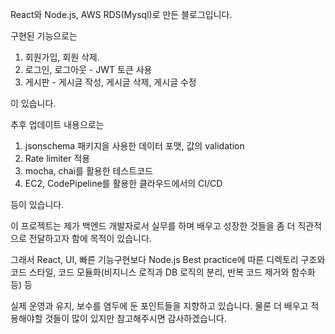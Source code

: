 React와 Node.js, AWS RDS(Mysql)로 만든 블로그입니다.


구현된 기능으로는 
1. 회원가입, 회원 삭제.
2. 로그인, 로그아웃 - JWT 토큰 사용
3. 게시판 - 게시글 작성, 게시글 삭제, 게시글 수정

이 있습니다.

추후 업데이트 내용으로는
1. jsonschema 패키지을 사용한 데이터 포맷, 값의 validation
2. Rate limiter 적용
3. mocha, chai를 활용한 테스트코드
4. EC2, CodePipeline를 활용한 클라우드에서의 CI/CD

등이 있습니다.

 이 프로젝트는 제가 백엔드 개발자로서 실무를 하며 배우고 성장한 것들을 좀 더 직관적으로 전달하고자 함에 목적이 있습니다. 

 
 그래서 React, UI, 빠른 기능구현보다 Node.js Best practice에 따른 디렉토리 구조와 코드 스타일, 코드 모듈화(비지니스 로직과 DB 로직의 분리, 반복 코드 제거와 함수화 등) 등

 
 실제 운영과 유지, 보수를 염두에 둔 포인트들을 지향하고 있습니다. 물론 더 배우고 적용해야할 것들이 많이 있지만 참고해주시면 감사하겠습니다.
